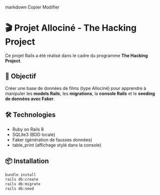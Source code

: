 
markdown
Copier
Modifier
# 🎬 Projet Allociné - The Hacking Project

Ce projet Rails a été réalisé dans le cadre du programme **The Hacking Project**.

## 🚀 Objectif

Créer une base de données de films (type Allociné) pour apprendre à manipuler les **models Rails**, les **migrations**, la **console Rails** et le **seeding de données avec Faker**.

## 🛠 Technologies

- Ruby on Rails 8
- SQLite3 (BDD locale)
- Faker (génération de fausses données)
- table_print (affichage stylé dans la console)

## 📦 Installation

```bash
bundle install
rails db:create
rails db:migrate
rails db:seed
